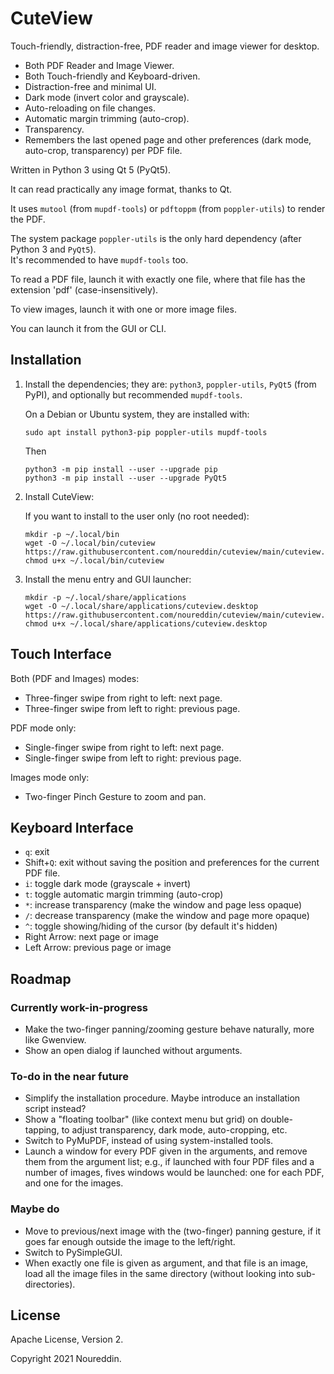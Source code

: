 # CuteView

Touch-friendly, distraction-free, PDF reader and image viewer for desktop.

- Both PDF Reader and Image Viewer.
- Both Touch-friendly and Keyboard-driven.
- Distraction-free and minimal UI.
- Dark mode (invert color and grayscale).
- Auto-reloading on file changes.
- Automatic margin trimming (auto-crop).
- Transparency.
- Remembers the last opened page and other preferences (dark mode, auto-crop, transparency) per PDF file.

Written in Python 3 using Qt 5 (PyQt5).

It can read practically any image format, thanks to Qt.

It uses `mutool` (from `mupdf-tools`) or `pdftoppm` (from `poppler-utils`) to render the PDF.

The system package `poppler-utils` is the only hard dependency (after Python&nbsp;3 and `PyQt5`).  
It's recommended to have `mupdf-tools` too.

To read a PDF file, launch it with exactly one file,
where that file has the extension 'pdf' (case-insensitively).

To view images, launch it with one or more image files.

You can launch it from the GUI or CLI.


## Installation

1. Install the dependencies; they are: `python3`, `poppler-utils`, `PyQt5` (from PyPI),
    and optionally but recommended `mupdf-tools`.

    On a Debian or Ubuntu system, they are installed with:

    ```
    sudo apt install python3-pip poppler-utils mupdf-tools
    ```

    Then

    ```
    python3 -m pip install --user --upgrade pip
    python3 -m pip install --user --upgrade PyQt5
    ```

2. Install CuteView:

    If you want to install to the user only (no root needed):

    ```
    mkdir -p ~/.local/bin
    wget -O ~/.local/bin/cuteview https://raw.githubusercontent.com/noureddin/cuteview/main/cuteview.py
    chmod u+x ~/.local/bin/cuteview
    ```

3. Install the menu entry and GUI launcher:

    ```
    mkdir -p ~/.local/share/applications
    wget -O ~/.local/share/applications/cuteview.desktop https://raw.githubusercontent.com/noureddin/cuteview/main/cuteview.desktop
    chmod u+x ~/.local/share/applications/cuteview.desktop
    ```


## Touch Interface

Both (PDF and Images) modes:

- Three-finger swipe from right to left: next page.
- Three-finger swipe from left to right: previous page.

PDF mode only:

- Single-finger swipe from right to left: next page.
- Single-finger swipe from left to right: previous page.

Images mode only:

- Two-finger Pinch Gesture to zoom and pan.


## Keyboard Interface

- `q`: exit
- Shift+`Q`: exit without saving the position and preferences for the current PDF file.
- `i`: toggle dark mode (grayscale + invert)
- `t`: toggle automatic margin trimming (auto-crop)
- `*`: increase transparency (make the window and page less opaque)
- `/`: decrease transparency (make the window and page more opaque)
- `^`: toggle showing/hiding of the cursor (by default it's hidden)
- Right Arrow: next page or image
- Left Arrow: previous page or image


## Roadmap

### Currently work-in-progress

- Make the two-finger panning/zooming gesture behave naturally, more like Gwenview.
- Show an open dialog if launched without arguments.

### To-do in the near future

- Simplify the installation procedure. Maybe introduce an installation script instead?
- Show a "floating toolbar" (like context menu but grid) on double-tapping, to adjust transparency, dark mode, auto-cropping, etc.
- Switch to PyMuPDF, instead of using system-installed tools.
- Launch a window for every PDF given in the arguments, and remove them from the argument list;
  e.g., if launched with four PDF files and a number of images, fives windows would be launched: one for each PDF, and one for the images.

### Maybe do

- Move to previous/next image with the (two-finger) panning gesture, if it goes far enough outside the image to the left/right.
- Switch to PySimpleGUI.
- When exactly one file is given as argument, and that file is an image, load all the image files in the same directory (without looking into sub-directories).

## License

Apache License, Version 2.

Copyright 2021 Noureddin.
